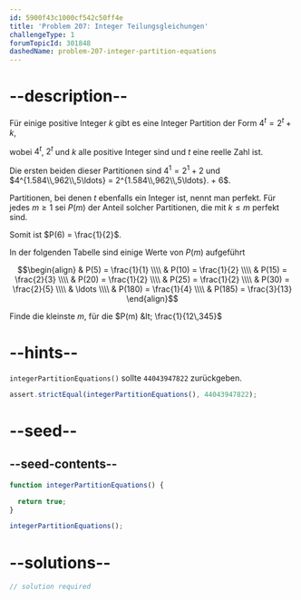 ```yaml
---
id: 5900f43c1000cf542c50ff4e
title: 'Problem 207: Integer Teilungsgleichungen'
challengeType: 1
forumTopicId: 301848
dashedName: problem-207-integer-partition-equations
---
```


# --description--

Für einige positive Integer $k$ gibt es eine Integer Partition der Form $4^t = 2^t + k$,

wobei $4^t$, $2^t$ und $k$ alle positive Integer sind und $t$ eine reelle Zahl ist.

Die ersten beiden dieser Partitionen sind $4^1 = 2^1 + 2$ und $4^{1.584\\,962\\,5\ldots} = 2^{1.584\\,962\\,5\ldots}. + 6$.

Partitionen, bei denen $t$ ebenfalls ein Integer ist, nennt man perfekt. Für jedes $m ≥ 1$ sei $P(m)$ der Anteil solcher Partitionen, die mit $k ≤ m$ perfekt sind.

Somit ist $P(6) = \frac{1}{2}$.

In der folgenden Tabelle sind einige Werte von $P(m)$ aufgeführt

$$\begin{align}   & P(5) = \frac{1}{1}    \\\\
  & P(10) = \frac{1}{2}   \\\\   & P(15) = \frac{2}{3}   \\\\
  & P(20) = \frac{1}{2}   \\\\   & P(25) = \frac{1}{2}   \\\\
  & P(30) = \frac{2}{5}   \\\\   & \ldots                \\\\
  & P(180) = \frac{1}{4}  \\\\ & P(185) = \frac{3}{13} \end{align}$$

Finde die kleinste $m$, für die $P(m) &lt; \frac{1}{12\,345}$

# --hints--

`integerPartitionEquations()` sollte `44043947822` zurückgeben.

```js
assert.strictEqual(integerPartitionEquations(), 44043947822);
```

# --seed--

## --seed-contents--

```js
function integerPartitionEquations() {

  return true;
}

integerPartitionEquations();
```

# --solutions--

```js
// solution required
```
